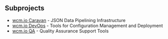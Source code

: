 ## Subprojects

* [wcm.io Caravan](https://github.com/wcm-io/wcm-io-caravan) - JSON Data Pipelining Infrastructure
* [wcm.io DevOps](https://github.com/wcm-io-devops) - Tools for Configuration Management and Deployment
* [wcm.io QA](https://github.com/wcm-io-qa) - Quality Assurance Support Tools
